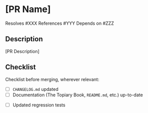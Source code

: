 # [PR Name]

<!----------------------------------------------------------------------
If this PR is related to, or resolves an issue, please reference it
here.

- For issues that are fixed by this PR, use GitHub's automatic closing
  feature by writing "Resolves #XXX", for example.

- If multiple issues are implicated, please list them out, with an
  appropriate byline for each issue, with one issue per line.

- You may also use this section to reference other PRs and discussion
  items, following the same pattern outlined here for issues.

Below is an example; please update as appropriate. If no issue, etc. is
implicated in this PR, please remove this section.
----------------------------------------------------------------------->
Resolves #XXX
References #YYY
Depends on #ZZZ

## Description

[PR Description]

## Checklist

<!----------------------------------------------------------------------
See MAINTAINERS.md for more details.
This is particularly important if this PR is preparing a release.
----------------------------------------------------------------------->

Checklist before merging, wherever relevant:

- [ ] `CHANGELOG.md` updated
- [ ] Documentation (The Topiary Book, `README.md`, etc.) up-to-date
<!----------------------------------------------------------------------
If the PR solves a formatting issue for a supported language,
or generally improves formatting, please make sure to include a
regression test showcasing the fix/improvement to:
`topiary-cli/tests/samples/{input,expected}/mylanguage.lang`
----------------------------------------------------------------------->
- [ ] Updated regression tests
